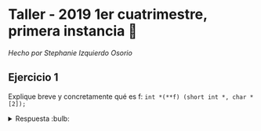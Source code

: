 # Taller - 2019 1er cuatrimestre, primera instancia :dart:
_Hecho por Stephanie Izquierdo Osorio_

## Ejercicio 1

Explique breve y concretamente qué es f:
`int *(**f) (short int *, char *[2]);`

<details>
<summary> Respuesta :bulb:</b></summary>

f es un puntero a un puntero de funcion que recibe un puntero a short int y un array de 2 punteros a char, y devuelve un puntero a int.

## Ejercicio 2

Explique qué es cada uno de los siguientes, haciendo referencia a su inicialización, su comportamiento y el area de memoria donde residen: a) Una variable global static b) Una variable local static c) Un atributo de clase static.

<details>
<summary> Respuesta :bulb:</b></summary>

- a: Una variable global static es una variable que tiene el lifetime del programa, y es visibole solo en él ya que al ser static no puede ser compartida entre otros archivos. Reside en el Data Segment y  si no se la definio explicitamente se le dara un valor Null

- b Una variable local static reside en el data segment, Al ser static, su visibilidad se restringe al scope de donde fue definida pero su lifetime es desde el momento de definicion hasta el final de la ejecucion del programa. No son inicializadas hasta que el programador lo haga explicitamente definiendo la variable.

- c atributo de clase static: Recide en el data segment, su visibilidad es global. Los atributos pueden ser publicos o privados modificando asi tambien el acceso.

</details>

## Ejercicio 3

Escribir un programa ISO C que procese el archivo “nros2bytes.dat” sobre sí mismo, duplicando los enteros de 2 bytes múltiplos de 3.

## Ejercicio 4

¿Cómo se logra que 2 threads accedan (lectura/escritura) a un mismo recurso compartido sin que se generen problemas de consistencia? Ejemplifique.

<details>
<summary> Respuesta :bulb:</b></summary>

Para lograr que no hayan problemas de consistencia o race condition cuando se quiera acceder a mismo recurso compartido tenemos que utilizar un mutex. Esto nos garantizaran que el codigo al cual acceden los threads solo se pueda acceder a el por uno solo. Entonces
un hilo toma el mutex y hasta que no lo libere no puede otro acceder a este. Ejemplo:

```cpp
int counter = 0;
std::mutex m;

void incrementar(){
    m.lock();
    counter++;
    m.unlock();
}

</details>

```
## Ejercicio 5

Escriba el .H de una biblioteca de funciones ISO C para cadenas de caracteres. Incluya, al menos, 4 funciones.

## Ejercicio 6

¿Qué es una macro de C? Detalle las buenas prácticas para su definición. Ejemplifique

<details>
<summary> Respuesta :bulb:</b></summary>

Una macro en C es como un alias de una porcion de codigo, en el cual en el preprocesamiento del compilado se hace un find y replace de este con lo cual es muy importante respetar la siguien buena practica: Entrecerrar entre parentesis los argumentos de la funcion. Ejemplo:

```c
#define GOOD_SQR(x) (x)*(x) //RESPETA LAS BUENAS PRACTICAS
#define BAD_SQR(x) x*x //NO RESPETA LAS BUENAS PRACTICAS

int cuatro = GOOD_SQR(1+1); //(1+1)*(1+1);

int no_da_cuatro = BAD_SQR(1+1); //1+1*1+1 = 3

```

</details>

## Ejercicio 7

Describa el proceso de transformación de código fuente a un ejecutable. Precise las etapas y las tareas desarrolladas en cada una de ellas.

<details>
<summary> Respuesta :bulb:</b></summary>

Primero el codigo fuente pasa por un preprocesamiento donde se eliminan los comentarios, se resuelven las macros (haciedno un find del alias and replace del codigo) y se resuelven las directivas de compilacion.

Luego pasa al procesado de compilacion en la cual junto con el ensamblador se hace una traduccion del codigo fuente a codigo objeto.

Luego el linekr se encarga de juntar los codigos objetos necesarios para la correcta ejecucion del programa y genera asi el ejecutable.

</details>

## Ejercicio 8
Indique la salida del siguiente programa:
```
class A {
    A(){cout << “A()” << endl;}
    ~A(){ cout << “~A()” << endl;}
}
class B : public A {
    B(){cout << “B()” << endl;}
    ~B(){ cout << “~B()” << endl;}
}
```
<details>
<summary> Respuesta :bulb:</b></summary>

A()

B()

~B()

~A()

</details>

## Ejercicio 9

Implemente una función C++ denominada Sacar que reciba dos listas de elementos y devuelva una nueva lista con los elementos de la primera que no están en la segunda:

[Respuesta](Ej-9.cpp)


## Ejercicio 10
Escriba un programa que reciba por línea de comandos un Puerto y una IP. El programa debe establecer una unica conexión, quedar en escucha e imprimir en stdout todo lo recibido. Al recibir el texto ‘FINAL’ debe finalizar el programa sin imprimir dicho texto.

[Respuesta](Ej-10.cpp)
